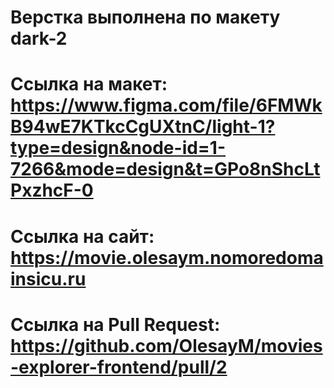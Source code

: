 # Верстка выполнена по макету dark-2

# Ссылка на макет: https://www.figma.com/file/6FMWkB94wE7KTkcCgUXtnC/light-1?type=design&node-id=1-7266&mode=design&t=GPo8nShcLtPxzhcF-0

# Ссылка на сайт: https://movie.olesaym.nomoredomainsicu.ru

# Ссылка на Pull Request: https://github.com/OlesayM/movies-explorer-frontend/pull/2